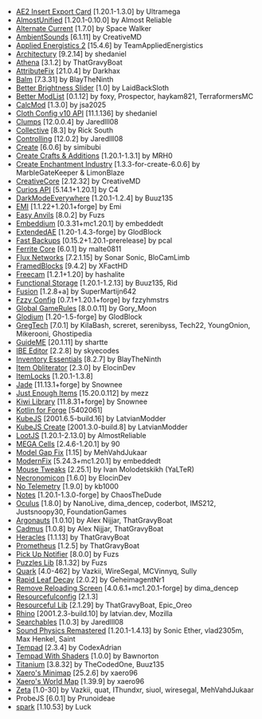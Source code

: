 - [AE2 Insert Export Card](https://www.curseforge.com/projects/982512) [1\.20\.1\-1\.3\.0] by Ultramega
- [AlmostUnified](https://www.curseforge.com/projects/633823) [1\.20\.1\-0\.10\.0] by Almost Reliable
- [Alternate Current](https://www.curseforge.com/projects/548115) [1\.7\.0] by Space Walker
- [AmbientSounds](https://www.curseforge.com/projects/254284) [6\.1\.11] by CreativeMD
- [Applied Energistics 2](https://www.curseforge.com/projects/223794) [15\.4\.6] by TeamAppliedEnergistics
- [Architectury](https://www.curseforge.com/projects/419699) [9\.2\.14] by shedaniel
- [Athena](https://www.curseforge.com/projects/841890) [3\.1\.2] by ThatGravyBoat
- [AttributeFix](https://www.curseforge.com/projects/280510) [21\.0\.4] by Darkhax
- [Balm](https://www.curseforge.com/projects/531761) [7\.3\.31] by BlayTheNinth
- [Better Brightness Slider](https://www.curseforge.com/projects/685037) [1\.0] by LaidBackSloth
- [Better ModList](https://www.curseforge.com/projects/1089803) [0\.1\.12] by foxy, Prospector, haykam821, TerraformersMC
- [CalcMod](https://www.curseforge.com/projects/655772) [1\.3\.0] by jsa2025
- [Cloth Config v10 API](https://www.curseforge.com/projects/348521) [11\.1\.136] by shedaniel
- [Clumps](https://www.curseforge.com/projects/256717) [12\.0\.0\.4] by Jaredlll08
- [Collective](https://www.curseforge.com/projects/342584) [8\.3] by Rick South
- [Controlling](https://www.curseforge.com/projects/250398) [12\.0\.2] by Jaredlll08
- [Create](https://www.curseforge.com/projects/328085) [6\.0\.6] by simibubi
- [Create Crafts & Additions](https://www.curseforge.com/projects/439890) [1\.20\.1\-1\.3\.1] by MRH0
- [Create Enchantment Industry](https://www.curseforge.com/projects/688768) [1\.3\.3\-for\-create\-6\.0\.6] by MarbleGateKeeper & LimonBlaze
- [CreativeCore](https://www.curseforge.com/projects/257814) [2\.12\.32] by CreativeMD
- [Curios API](https://www.curseforge.com/projects/309927) [5\.14\.1\+1\.20\.1] by C4
- [DarkModeEverywhere](https://www.curseforge.com/projects/574123) [1\.20\.1\-1\.2\.4] by Buuz135
- [EMI](https://www.curseforge.com/projects/580555) [1\.1\.22\+1\.20\.1\+forge] by Emi
- [Easy Anvils](https://www.curseforge.com/projects/682567) [8\.0\.2] by Fuzs
- [Embeddium](https://www.curseforge.com/projects/908741) [0\.3\.31\+mc1\.20\.1] by embeddedt
- [ExtendedAE](https://www.curseforge.com/projects/892005) [1\.20\-1\.4\.3\-forge] by GlodBlock
- [Fast Backups](https://www.curseforge.com/projects/667417) [0\.15\.2\+1\.20\.1\-prerelease] by pcal
- [Ferrite Core](https://www.curseforge.com/projects/429235) [6\.0\.1] by malte0811
- [Flux Networks](https://www.curseforge.com/projects/248020) [7\.2\.1\.15] by Sonar Sonic, BloCamLimb
- [FramedBlocks](https://www.curseforge.com/projects/441647) [9\.4\.2] by XFactHD
- [Freecam](https://www.curseforge.com/projects/557076) [1\.2\.1\+1\.20] by hashalite
- [Functional Storage](https://www.curseforge.com/projects/556861) [1\.20\.1\-1\.2\.13] by Buuz135, Rid
- [Fusion](https://www.curseforge.com/projects/854949) [1\.2\.8\+a] by SuperMartijn642
- [Fzzy Config](https://www.curseforge.com/projects/1005914) [0\.7\.1\+1\.20\.1\+forge] by fzzyhmstrs
- [Global GameRules](https://www.curseforge.com/projects/227657) [8\.0\.0\.11] by Gory\_Moon
- [Glodium](https://www.curseforge.com/projects/957920) [1\.20\-1\.5\-forge] by GlodBlock
- [GregTech](https://www.curseforge.com/projects/890405) [7\.0\.1] by KilaBash, screret, serenibyss, Tech22, YoungOnion, Mikerooni, Ghostipedia
- [GuideME](https://www.curseforge.com/projects/1173950) [20\.1\.11] by shartte
- [IBE Editor](https://www.curseforge.com/projects/256822) [2\.2\.8] by skyecodes
- [Inventory Essentials](https://www.curseforge.com/projects/368825) [8\.2\.7] by BlayTheNinth
- [Item Obliterator](https://www.curseforge.com/projects/835861) [2\.3\.0] by ElocinDev
- [ItemLocks](https://www.curseforge.com/projects/304487) [1\.20\.1\-1\.3\.8]
- [Jade](https://www.curseforge.com/projects/324717) [11\.13\.1\+forge] by Snownee
- [Just Enough Items](https://www.curseforge.com/projects/238222) [15\.20\.0\.112] by mezz
- [Kiwi Library](https://www.curseforge.com/projects/303657) [11\.8\.31\+forge] by Snownee
- [Kotlin for Forge](https://www.curseforge.com/projects/351264) [5402061]
- [KubeJS](https://www.curseforge.com/projects/238086) [2001\.6\.5\-build\.16] by LatvianModder
- [KubeJS Create](https://www.curseforge.com/projects/429371) [2001\.3\.0\-build\.8] by LatvianModder
- [LootJS](https://www.curseforge.com/projects/570630) [1\.20\.1\-2\.13\.0] by AlmostReliable
- [MEGA Cells](https://www.curseforge.com/projects/622112) [2\.4\.6\-1\.20\.1] by 90
- [Model Gap Fix](https://www.curseforge.com/projects/676136) [1\.15] by MehVahdJukaar
- [ModernFix](https://www.curseforge.com/projects/790626) [5\.24\.3\+mc1\.20\.1] by embeddedt
- [Mouse Tweaks](https://www.curseforge.com/projects/60089) [2\.25\.1] by Ivan Molodetskikh \(YaLTeR\)
- [Necronomicon](https://www.curseforge.com/projects/586157) [1\.6\.0] by ElocinDev
- [No Telemetry](https://www.curseforge.com/projects/530816) [1\.9\.0] by kb1000
- [Notes](https://www.curseforge.com/projects/256087) [1\.20\.1\-1\.3\.0\-forge] by ChaosTheDude
- [Oculus](https://www.curseforge.com/projects/581495) [1\.8\.0] by NanoLive, dima\_dencep, coderbot, IMS212, Justsnoopy30, FoundationGames
- [Argonauts](https://www.curseforge.com/projects/845833) [1\.0\.10] by Alex Nijjar, ThatGravyBoat
- [Cadmus](https://www.curseforge.com/projects/845832) [1\.0\.8] by Alex Nijjar, ThatGravyBoat
- [Heracles](https://www.curseforge.com/projects/845831) [1\.1\.13] by ThatGravyBoat
- [Prometheus](https://www.curseforge.com/projects/845834) [1\.2\.5] by ThatGravyBoat
- [Pick Up Notifier](https://www.curseforge.com/projects/351441) [8\.0\.0] by Fuzs
- [Puzzles Lib](https://www.curseforge.com/projects/495476) [8\.1\.32] by Fuzs
- [Quark](https://www.curseforge.com/projects/243121) [4\.0\-462] by Vazkii, WireSegal, MCVinnyq, Sully
- [Rapid Leaf Decay](https://www.curseforge.com/projects/396847) [2\.0\.2] by GeheimagentNr1
- [Remove Reloading Screen](https://www.curseforge.com/projects/833233) [4\.0\.6\.1\+mc1\.20\.1\-forge] by dima\_dencep
- [Resourcefulconfig](https://www.curseforge.com/projects/714059) [2\.1\.3]
- [Resourceful Lib](https://www.curseforge.com/projects/570073) [2\.1\.29] by ThatGravyBoat, Epic\_Oreo
- [Rhino](https://www.curseforge.com/projects/416294) [2001\.2\.3\-build\.10] by latvian\.dev, Mozilla
- [Searchables](https://www.curseforge.com/projects/858542) [1\.0\.3] by Jaredlll08
- [Sound Physics Remastered](https://www.curseforge.com/projects/535489) [1\.20\.1\-1\.4\.13] by Sonic Ether, vlad2305m, Max Henkel, Saint
- [Tempad](https://www.curseforge.com/projects/514923) [2\.3\.4] by CodexAdrian
- [Tempad With Shaders](https://www.curseforge.com/projects/1019300) [1\.0\.0] by Bawnorton
- [Titanium](https://www.curseforge.com/projects/287342) [3\.8\.32] by TheCodedOne, Buuz135
- [Xaero's Minimap](https://www.curseforge.com/projects/263420) [25\.2\.6] by xaero96
- [Xaero's World Map](https://www.curseforge.com/projects/317780) [1\.39\.9] by xaero96
- [Zeta](https://www.curseforge.com/projects/968868) [1\.0\-30] by Vazkii, quat, IThundxr, siuol, wiresegal, MehVahdJukaar
- ProbeJS [6\.0\.1] by Prunoideae
- [spark](https://www.curseforge.com/projects/361579) [1\.10\.53] by Luck
